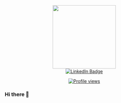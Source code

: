 <div id="header" align="center" >
  <img src="https://media.giphy.com/media/jdPMeyv9rn0hZHh8n9/giphy.gif" width="200" />
</div>

<div id="badges" align="center">
  <a href="https://www.linkedin.com/in/marcin-barszcz/">
   <img src="https://img.shields.io/badge/LinkedIn-blue?style=for-the-badge&logo=linkedin&logoColor=white" alt="LinkedIn Badge" />
  </a>
<!-- Link to the website will be added soon...  
  <a href="#">
   <img src="#" alt="My Website" />
  </a> -->
</div>

<div align="center">
  <p>
    <a href="#">
      <img src="https://komarev.com/ghpvc/?username=marcinnnnb&style=flat-square&color=blue" alt="Profile views" />
    </a>
  </p>
</div>

### Hi there 👋

<!--
**marcinnnnb/marcinnnnb** is a ✨ _special_ ✨ repository because its `README.md` (this file) appears on your GitHub profile.

Here are some ideas to get you started:

- 🔭 I’m currently working on ...
- 🌱 I’m currently learning ...
- 👯 I’m looking to collaborate on ...
- 🤔 I’m looking for help with ...
- 💬 Ask me about ...
- 📫 How to reach me: ...
- 😄 Pronouns: ...
- ⚡ Fun fact: ...
-->
